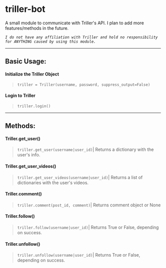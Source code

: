 # triller-bot
A small module to communicate with Triller's API.
I plan to add more features/methods in the future.

*`I do not have any affiliation with Triller and hold no responsibility for ANYTHING caused by using this module.`*

----

## Basic Usage:
#### Initialize the Triller Object
> `triller = Triller(username, password, suppress_output=False)`

#### Login to Triller
> `triller.login()`
----
## Methods:
#### Triller.get_user()
> `triller.get_user(username|user_id)`| Returns a dictionary with the user's info.

#### Triller.get_user_videos()
> `triller.get_user_videos(username|user_id)`| Returns a list of dictionaries with the user's videos.

#### Triller.comment()
> `triller.comment(post_id, comment)`| Returns comment object or None

#### Triller.follow()
> `triller.follow(username|user_id)`| Returns True or False, depending on success.

#### Triller.unfollow()
> `triller.unfollow(username|user_id)`| Returns True or False, depending on success.